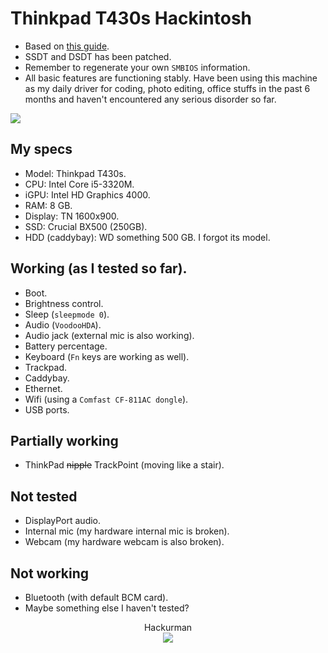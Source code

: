 # Thinkpad T430s Hackintosh
- Based on [this guide](https://github.com/drasbeck/macos-thinkpad-t430).
- SSDT and DSDT has been patched.
- Remember to regenerate your own ``SMBIOS`` information.
- All basic features are functioning stably. Have been using this machine as my daily driver for coding, photo editing, office stuffs in the past 6 months and haven't encountered any serious disorder so far.
<img align="center" src="https://raw.githubusercontent.com/phathung2001/Thinkpad-T430s-Hackintosh/master/Screen%20Shot%202020-08-14%20at%206.30.32%20PM.png"/>

## My specs
- Model: Thinkpad T430s.
- CPU: Intel Core i5-3320M.
- iGPU: Intel HD Graphics 4000.
- RAM: 8 GB.
- Display: TN 1600x900.
- SSD: Crucial BX500 (250GB).
- HDD (caddybay): WD something 500 GB. I forgot its model.

## Working (as I tested so far).
- Boot.
- Brightness control.
- Sleep (``sleepmode 0``).
- Audio (``VoodooHDA``).
- Audio jack (external mic is also working).
- Battery percentage.
- Keyboard (``Fn`` keys are working as well).
- Trackpad.
- Caddybay.
- Ethernet.
- Wifi (using a ``Comfast CF-811AC dongle``).
- USB ports.

## Partially working
- ThinkPad ~~nipple~~ TrackPoint (moving like a stair).

## Not tested
- DisplayPort audio.
- Internal mic (my hardware internal mic is broken).
- Webcam (my hardware webcam is also broken).

## Not working
- Bluetooth (with default BCM card).
- Maybe something else I haven't tested?

<div align="center">Hackurman<div/>
<img src="https://raw.githubusercontent.com/phathung2001/phathung2001/master/terminal.png"/>
